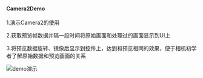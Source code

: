 #### Camera2Demo
1.演示Camera2的使用

2.获取预览帧数据并隔一段时间将原始画面和处理过的画面显示到UI上

3.将预览数据旋转、镜像后显示到控件上，达到和预览相同的效果，便于相机初学者了解原始数据和预览画面的关系

![demo演示](https://github.com/wangshengyang1996/Camera2Demo/blob/master/sample.png)
